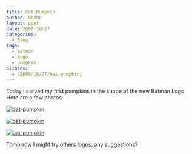 ```yaml
---
title: Bat-Pumpkin
author: bramp
layout: post
date: 2008-10-27
categories:
  - Blog
tags:
  - batman
  - logo
  - pumpkin
aliases:
  - /2008/10/27/bat-pumpkin/
---
```

Today I carved my first pumpkins in the shape of the new Batman Logo. Here are a few photos:

<div class="figure">
  <a href="/projects/pumpkin/DSC_1206.JPG"><img src="/projects/pumpkin/DSC_1206_thumb.JPG" alt="bat-pumpkin" /></a></p> 
  
  <p>
    <a href="/projects/pumpkin/DSC_1207.JPG"><img src="/projects/pumpkin/DSC_1207_thumb.JPG" alt="bat-pumpkin" /></a>
  </p>
  
  <p>
    <a href="/projects/pumpkin/DSC_1210.JPG"><img src="/projects/pumpkin/DSC_1210_thumb.JPG" alt="bat-pumpkin" /></a> </div> 
    

Tomorrow I might try others logos, any suggestions?
